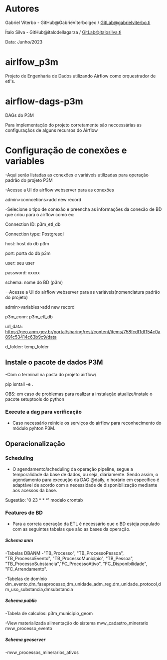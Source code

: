 # Autores
Gabriel Viterbo - GitHub@GabrieViterbolgeo / GitLab@gabrielviterbo.ti

Ítalo Silva - GitHub@italodellagarza / GitLab@italosilva.ti

Data: Junho/2023

# airlfow_p3m
Projeto de Engenharia de Dados utilizando Airflow como orquestrador de etl's.

# airflow-dags-p3m
DAGs do P3M

Para implementação do projeto corretamente são neccessárias as configuraçãos de alguns recursos do Airflow 
# Configuração de conexões e variables

-Aqui serão listadas as conexões e variáveis utilizadas para operação padrão do projeto P3M 

-Acesse a UI do airflow webserver para as conexões

admin>conncetions>add new record

-Selecione o tipo de conexão  e preencha as informações da conexão de BD que criou para o airflow como ex:

Connection ID: p3m_etl_db

Connection type: Postgresql

host: host do db p3m

port: porta do db p3m

user: seu user

password: xxxxx

schema:  nome do BD (p3m)

--Acesse a UI do airflow webserver para as variáveis(nomenclatura padrão do projeto)

admin>variables>add new record

p3m_conn: p3m_etl_db

url_data: https://geo.anm.gov.br/portal/sharing/rest/content/items/758fcdf1df154c0a891c53414c63b9c9/data

d_folder: temp_folder

## Instale o pacote de dados P3M

-Com o terminal na pasta do projeto airflow/

pip isntall -e .

OBS: em caso de problemas para realizar a instalação atualize/instale o pacote setuptools do python

### Execute a dag para verificação
- Caso necessário reinicie os serviços do airflow para reconhecimento do módulo pyhton P3M.

## Operacionalização

### Scheduling
- O agendamento/scheduling da operação pipeline, segue a temporalidade da base de dados, ou seja, diáriamente. Sendo assim, o agendamento para execução da DAG @daily, o horário em específico é adaptável de acordo com a necessidade de disponibilização mediante aos acessos da base.

Sugestão:
'0 23 * * *' modelo crontab

### Features de BD
- Para a correta operação da ETL é necessário que o BD esteja populado com as seguintes tabelas que são as bases da operação.

##### Schema anm
-Tabelas DBANM
-"TB_Processo", "TB_ProcessoPessoa", "TB_ProcessoEvento", "TB_ProcessoMunicipio", "TB_Pessoa", "TB_ProcessoSubstancia","FC_ProcessoAtivo", "FC_Disponibilidade", "FC_Arrendamento".

-Tabelas de domínio
dm_evento,dm_faseprocesso,dm_unidade_adm_reg,dm_unidade_protocol,dm_uso_substancia,dmsubstancia

##### Schema public
-Tabela de calculos:
p3m_municipio_geom

-View materializada alimentação do sistema
mvw_cadastro_minerario
mvw_processo_evento

##### Schema geoserver
-mvw_processos_minerarios_ativos
